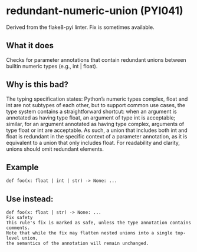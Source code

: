 # redundant-numeric-union (PYI041)
Derived from the flake8-pyi linter.
Fix is sometimes available.
## What it does
Checks for parameter annotations that contain redundant unions between
builtin numeric types (e.g., int | float).
## Why is this bad?
The typing specification states:
Python’s numeric types complex, float and int are not subtypes of
each other, but to support common use cases, the type system contains a
straightforward shortcut: when an argument is annotated as having type
float, an argument of type int is acceptable; similar, for an
argument annotated as having type complex, arguments of type float or
int are acceptable.
As such, a union that includes both int and float is redundant in the
specific context of a parameter annotation, as it is equivalent to a union
that only includes float. For readability and clarity, unions should omit
redundant elements.
## Example
```
def foo(x: float | int | str) -> None: ...
```
## Use instead:
```
def foo(x: float | str) -> None: ...
Fix safety
This rule's fix is marked as safe, unless the type annotation contains comments.
Note that while the fix may flatten nested unions into a single top-level union,
the semantics of the annotation will remain unchanged.
```